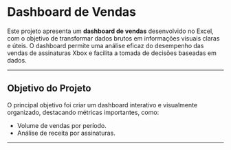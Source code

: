 # Dashboard de Vendas 

Este projeto apresenta um **dashboard de vendas** desenvolvido no Excel, com o objetivo de transformar dados brutos em informações visuais claras e úteis. O dashboard permite uma análise eficaz do desempenho das vendas de assinaturas Xbox e facilita a tomada de decisões baseadas em dados.  

---

## **Objetivo do Projeto**  
O principal objetivo foi criar um dashboard interativo e visualmente organizado, destacando métricas importantes, como:  
- Volume de vendas por período.  
- Análise de receita por assinaturas.   

---

